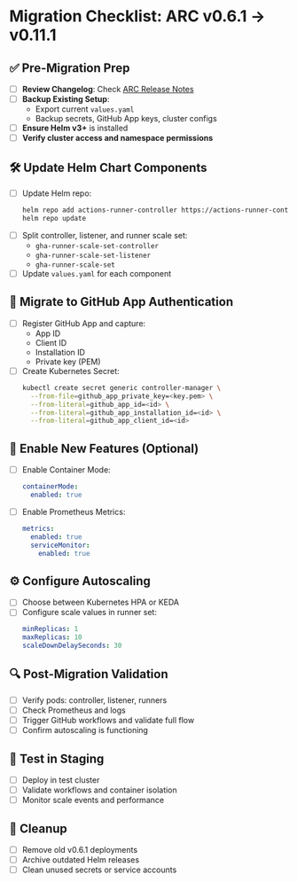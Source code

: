 # Migration Checklist: ARC v0.6.1 → v0.11.1

## ✅ Pre-Migration Prep
- [ ] **Review Changelog**: Check [ARC Release Notes](https://github.com/actions/actions-runner-controller/releases)
- [ ] **Backup Existing Setup**:
  - Export current `values.yaml`
  - Backup secrets, GitHub App keys, cluster configs
- [ ] **Ensure Helm v3+** is installed
- [ ] **Verify cluster access and namespace permissions**

## 🛠 Update Helm Chart Components
- [ ] Update Helm repo:
  ```bash
  helm repo add actions-runner-controller https://actions-runner-controller.github.io/actions-runner-controller
  helm repo update
  ```
- [ ] Split controller, listener, and runner scale set:
  - `gha-runner-scale-set-controller`
  - `gha-runner-scale-set-listener`
  - `gha-runner-scale-set`
- [ ] Update `values.yaml` for each component

## 🔐 Migrate to GitHub App Authentication
- [ ] Register GitHub App and capture:
  - App ID
  - Client ID
  - Installation ID
  - Private key (PEM)
- [ ] Create Kubernetes Secret:
  ```bash
  kubectl create secret generic controller-manager \
    --from-file=github_app_private_key=<key.pem> \
    --from-literal=github_app_id=<id> \
    --from-literal=github_app_installation_id=<id> \
    --from-literal=github_app_client_id=<id>
  ```

## 🚀 Enable New Features (Optional)
- [ ] Enable Container Mode:
  ```yaml
  containerMode:
    enabled: true
  ```
- [ ] Enable Prometheus Metrics:
  ```yaml
  metrics:
    enabled: true
    serviceMonitor:
      enabled: true
  ```

## ⚙️ Configure Autoscaling
- [ ] Choose between Kubernetes HPA or KEDA
- [ ] Configure scale values in runner set:
  ```yaml
  minReplicas: 1
  maxReplicas: 10
  scaleDownDelaySeconds: 30
  ```

## 🔍 Post-Migration Validation
- [ ] Verify pods: controller, listener, runners
- [ ] Check Prometheus and logs
- [ ] Trigger GitHub workflows and validate full flow
- [ ] Confirm autoscaling is functioning

## 🧪 Test in Staging
- [ ] Deploy in test cluster
- [ ] Validate workflows and container isolation
- [ ] Monitor scale events and performance

## 🚨 Cleanup
- [ ] Remove old v0.6.1 deployments
- [ ] Archive outdated Helm releases
- [ ] Clean unused secrets or service accounts
